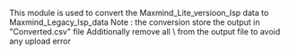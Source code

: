 This module is used to convert the Maxmind_Lite_versioon_Isp data to Maxmind_Legacy_Isp_data 
Note : the conversion store the output in "<filex>Converted.csv" file
	Additionally remove all \ from the output file to avoid any upload error
